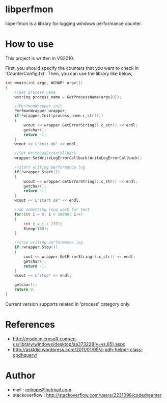 libperfmon
==========

libperfmon is a library for logging windows performance counter. 


How to use
====================

This project is written in VS2010.

First, you should specify the counters that you want to check in 'CounterConfig.txt'.
Then, you can use the library like below,

```c++
int wmain(int argc, WCHAR* argv[])
{
	//Get process name
	wstring process_name = GetProcessName(argv[0]);

	//PerfmonWrapper init
	PerfmonWrapper wrapper;
	if(!wrapper.Init(process_name.c_str()))
	{
		wcout << wrapper.GetErrorString().c_str() << endl;
		getchar();
		return -1;
	}
	wcout << L"init ok" << endl;

	//Set WriteLogErrorCallback
	wrapper.SetWriteLogErrorCallback(WriteLogErrorCallback);

	//start writing performance log
	if(!wrapper.Start())
	{
		wcout << wrapper.GetErrorString().c_str() << endl;
		getchar();
		return -1;
	}
	wcout << L"start ok" << endl;

	//do something long work for test
	for(int i = 0; i < 10000; i++)
	{
		int j = i / 2371;
		Sleep(100);
	}

	//stop writing performance log
	if(!wrapper.Stop())
	{
		cout << wrapper.GetErrorString().c_str() << endl;
		getchar();
		return -1;
	}
	wcout << L"stop" << endl;

	getchar();
	return 0;
}

```

Current version supports related in 'process' category only.

References
====================

 - http://msdn.microsoft.com/en-us/library/windows/desktop/aa373228(v=vs.85).aspx
 - http://askldjd.wordpress.com/2011/01/05/a-pdh-helper-class-cpdhquery/
 

Author
====================

 - mail : nnhope@hotmail.com  
 - stackoverflow : http://stackoverflow.com/users/2231098/codedreamer


